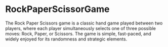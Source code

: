 # RockPaperScissorGame
The Rock Paper Scissors game is a classic hand game played between two players, where each player simultaneously selects one of three possible moves: Rock, Paper, or Scissors. The game is simple, fast-paced, and widely enjoyed for its randomness and strategic elements.
